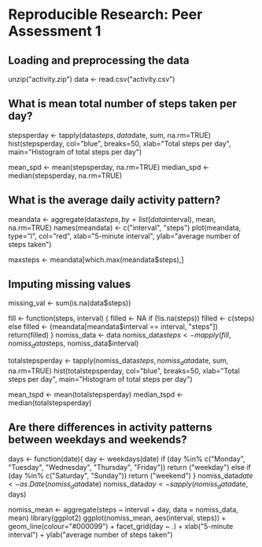 # Reproducible Research: Peer Assessment 1


## Loading and preprocessing the data

unzip("activity.zip")
data <- read.csv("activity.csv")


## What is mean total number of steps taken per day?
stepsperday <- tapply(data$steps, data$date, sum, na.rm=TRUE)
hist(stepsperday, col="blue", breaks=50, xlab="Total steps per day", main="Histogram of total steps per day")

mean_spd <- mean(stepsperday, na.rm=TRUE)
median_spd <- median(stepsperday, na.rm=TRUE)


## What is the average daily activity pattern?
meandata <- aggregate(data$steps, by=list(data$interval), mean, na.rm=TRUE)
names(meandata) <- c("interval", "steps")
plot(meandata, type="l", col="red", xlab="5-minute interval", ylab="average number of steps taken")

maxsteps <- meandata[which.max(meandata$steps),]


## Imputing missing values
missing_val <- sum(is.na(data$steps))

fill <- function(steps, interval) {
  filled <- NA
  if (!is.na(steps)) 
    filled <- c(steps) 
  else 
    filled <- (meandata[meandata$interval == interval, "steps"])
  return(filled)
}
nomiss_data <- data
nomiss_data$steps <- mapply(fill, nomiss_data$steps, nomiss_data$interval)

totalstepsperday <- tapply(nomiss_data$steps, nomiss_data$date, sum, na.rm=TRUE)
hist(totalstepsperday, col="blue", breaks=50, xlab="Total steps per day", main="Histogram of total steps per day")

mean_tspd <- mean(totalstepsperday)
median_tspd <- median(totalstepsperday)



## Are there differences in activity patterns between weekdays and weekends?
days <- function(date){
  day <- weekdays(date)
  if (day %in% c("Monday", "Tuesday", "Wednesday", "Thursday", "Friday"))
    return ("weekday")
  else if (day %in% c("Saturday", "Sunday"))
    return ("weekend")
}
nomiss_data$date <- as.Date(nomiss_data$date)
nomiss_data$day <- sapply(nomiss_data$date, days)

nomiss_mean <- aggregate(steps ~ interval + day, data = nomiss_data, mean)
library(ggplot2)
ggplot(nomiss_mean, aes(interval, steps)) + geom_line(colour="#000099") + facet_grid(day ~ .) + xlab("5-minute interval") + ylab("average number of steps taken")
